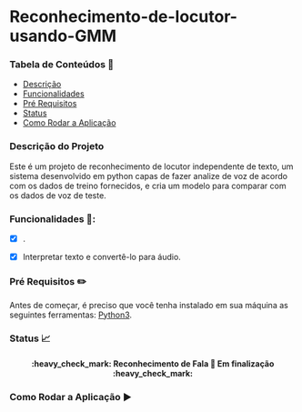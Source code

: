 # Reconhecimento-de-locutor-usando-GMM

### Tabela de Conteúdos 📖

* [Descrição](#descrição-do-projeto)
* [Funcionalidades](#funcionalidades-)
* [Pré Requisitos](#pré-requisitos-pencil2)
* [Status](#status-chart_with_upwards_trend)
* [Como Rodar a Aplicação](#como-rodar-a-aplicação-)
  
  
### Descrição do Projeto
Este é um projeto de reconhecimento de locutor independente de texto, um sistema desenvolvido em python capas de fazer analize de voz de acordo com os dados de treino fornecidos, e cria um modelo para comparar com os dados de voz de teste.

### Funcionalidades 🏁:
 - [x] .
 - [x] Interpretar texto e convertê-lo para áudio.


### Pré Requisitos :pencil2:
Antes de começar, é preciso que você tenha instalado em sua máquina as seguintes ferramentas:
[Python3](https://www.python.org/downloads/release/python-390/).

### Status :chart_with_upwards_trend:
<h4 align="center">
     :heavy_check_mark: Reconhecimento de Fala 🚀 Em finalização :heavy_check_mark:
 </h4>


### Como Rodar a Aplicação ▶
